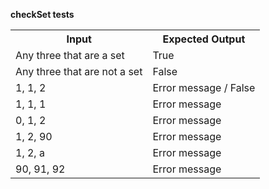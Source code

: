 **checkSet tests**

<table>
  <tr>
    <th>Input</th>
    <th>Expected Output</th>
  </tr>
  <tr>
    <td>Any three that are a set</td>
    <td>True</td>
  </tr>
  <tr>
    <td>Any three that are not a set</td>
    <td>False</td>
  </tr>
  <tr>
    <td>1, 1, 2</td>
    <td>Error message / False</td>
  </tr>
  <tr>
    <td>1, 1, 1</td>
    <td>Error message</td>
  </tr>
    <tr>
    <td>0, 1, 2</td>
    <td>Error message</td>
  </tr>
    <tr>
    <td>1, 2, 90</td>
    <td>Error message</td>
  </tr>
    <tr>
    <td>1, 2, a</td>
    <td>Error message</td>
  </tr>
    <tr>
    <td>90, 91, 92</td>
    <td>Error message</td>
  </tr>
</table>



